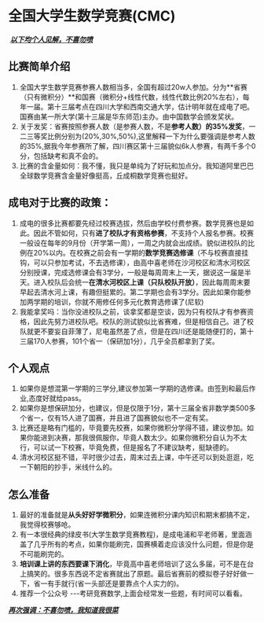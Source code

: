 # 全国大学生数学竞赛(CMC)

​                                                                                                                  ***<u>以下均个人见解，不喜勿喷</u>***



## 比赛简单介绍

1. 全国大学生数学竞赛参赛人数相当多，全国有超过20w人参加。分为**省赛（只有微积分）**和国赛（微积分+线性代数，线性代数比例20%左右），每年一届。第十三届考点在四川大学和西南交通大学，估计明年就在成电了吧。国赛由某一所大学(第十三届是华东师范)主办。由中国数学会颁发奖状。
2. 关于发奖：省赛按照参赛人数（是参赛人数，不是**参考人数）的35%发奖**，一二三等奖比例分别为(20%,30%,50%),这里解释一下为什么要强调是参考人数的35%,据我今年参赛所了解，四川赛区第十三届貌似6k人参赛，有两千多个0分，包括缺考和真不会的。
3. 比赛的含金量如何：我不懂，我只是单纯为了好玩和加点分。我知道阿里巴巴全球数学竞赛含金量好像挺高，丘成桐数学竞赛也挺好。

## 成电对于比赛的政策：

1. 成电的很多比赛都要先经过校赛选拔，然后由学校付费参赛。数学竞赛也是如此。因此不管如何，只有**进了校队才有资格参赛**，不支持个人报名参赛。校赛一般设在每年的9月份（开学第一周），一周之内就会出成绩。貌似进校队的比例在20%以内。在校赛之前会有一学期的**数学竞赛选修课**（不与校赛直接挂钩，可以只参加考试，不去选修课），由高中喜老师在沙河校区和清水河校区分别授课，完成选修课会有3学分，一般是每周周末上一天，据说这一届是半天。进入校队后会统一**在清水河校区上课（只队校队开放）**，因此每周周末要早起去清水河上课，有趣但挺累的。第二学期也会有3学分。因此如果你能参加两学期的培训，你就不用修任何多元化教育选修课了(尼软)
2. 我能拿奖吗：当你没进校队之前，谈拿奖都是空谈，因为只有校队才有参赛资格，因此先努力进校队吧。校队的测试貌似比省赛难，但是相信自己。进了校队就更不要妄自菲薄了，尼电虽然差了点，但是在四川还是能随便打的，第十三届170人参赛，101个省一（保研加1分），几乎全员都拿到了奖。

## **个人观点**

1. 如果你是想混第一学期的三学分,建议参加第一学期的选修课。由签到和最后作业,态度好就给pass。
2. 如果你是想保研加分，也建议，但是仅限于1分，第十三届全省非数学类500多个省一，仅有15人进了国赛，并且进了国赛貌似也不一定有奖。
3. 比赛还是略有门槛的，毕竟要先校赛，如果你微积分学得不错，建议参加。如果你能进到决赛，那我很佩服你，毕竟人数太少。如果你微积分自认为不太行，可以试一下校赛，毕竟免费，但是报名了不建议缺考，挺缺德的。
4. 清水河校区挺不错，平时很少过去，周末过去上课，中午还可以到处逛逛，吃一下朝阳的抄手，米线什么的。

## **怎么准备**

1. 最好的准备就是**从头好好学微积分**，如果连微积分课内知识和期末都搞不定，我觉得校赛够呛。
2. 有一本很经典的绿皮书(大学生数学竞赛教程)，是成电浦和平老师著，里面涵盖了几乎所有的考点，如果你能刷完，国赛横着走应该没什么问题，但是你是不可能刷完的。
3. **培训课上讲的东西要课下消化**，毕竟高中喜老师培训了这么多届，可不是在台上搞笑的。很多东西说不定省赛就出了原题。最后省赛前的模拟卷子好好做一下，省一有手就行(省一头部还是要靠点个人实力的)。
4. 推荐一个公众号 ---考研竞赛数学,上面会经常发一些题，有时间可以看看。

***<u>再次强调：不喜勿喷，我知道我很菜</u>***

 

